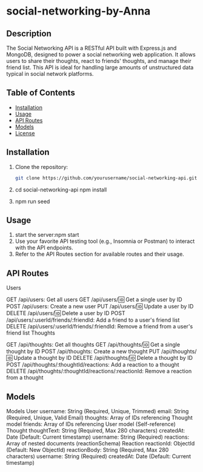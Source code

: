 # social-networking-by-Anna


## Description

The Social Networking API is a RESTful API built with Express.js and MongoDB, designed to power a social networking web application. It allows users to share their thoughts, react to friends' thoughts, and manage their friend list. This API is ideal for handling large amounts of unstructured data typical in social network platforms.

## Table of Contents

- [Installation](#installation)
- [Usage](#usage)
- [API Routes](#api-routes)
- [Models](#models)
- [License](#license)

## Installation

1. Clone the repository:

   ```bash
   git clone https://github.com/yourusername/social-networking-api.git
2. cd social-networking-api
npm install
3. npm run seed
## Usage
1. start the server:npm start
2. Use your favorite API testing tool (e.g., Insomnia or Postman) to interact with the API endpoints.
3. Refer to the API Routes section for available routes and their usage.

## API Routes
Users

GET /api/users: Get all users
GET /api/users/:id: Get a single user by ID
POST /api/users: Create a new user
PUT /api/users/:id: Update a user by ID
DELETE /api/users/:id: Delete a user by ID
POST /api/users/:userId/friends/:friendId: Add a friend to a user's friend list
DELETE /api/users/:userId/friends/:friendId: Remove a friend from a user's friend list
Thoughts

GET /api/thoughts: Get all thoughts
GET /api/thoughts/:id: Get a single thought by ID
POST /api/thoughts: Create a new thought
PUT /api/thoughts/:id: Update a thought by ID
DELETE /api/thoughts/:id: Delete a thought by ID
POST /api/thoughts/:thoughtId/reactions: Add a reaction to a thought
DELETE /api/thoughts/:thoughtId/reactions/:reactionId: Remove a reaction from a thought
## Models
Models
User
username: String (Required, Unique, Trimmed)
email: String (Required, Unique, Valid Email)
thoughts: Array of IDs referencing Thought model
friends: Array of IDs referencing User model (Self-reference)
Thought
thoughtText: String (Required, Max 280 characters)
createdAt: Date (Default: Current timestamp)
username: String (Required)
reactions: Array of nested documents (reactionSchema)
Reaction
reactionId: ObjectId (Default: New ObjectId)
reactionBody: String (Required, Max 280 characters)
username: String (Required)
createdAt: Date (Default: Current timestamp)